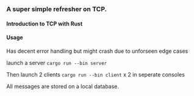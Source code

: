 ### A super simple refresher on TCP.
#### Introduction to TCP with Rust


#### Usage
Has decent error handling but might crash due to unforseen edge cases


launch a server
```cargo run --bin server```

Then launch 2 clients
```cargo run --bin client``` x 2 in seperate consoles

All messages are stored on a local database.